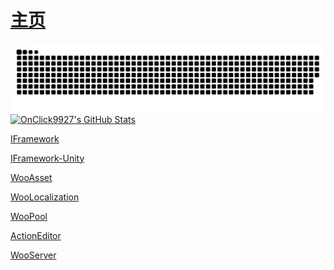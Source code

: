 # [主页](https://OnClick9927.github.io)
<picture>
  <source media="(prefers-color-scheme: dark)" srcset="https://raw.githubusercontent.com/OnClick9927/OnClick9927/output/github-contribution-grid-snake-dark.svg">
  <source media="(prefers-color-scheme: light)" srcset="https://raw.githubusercontent.com/OnClick9927/OnClick9927/output/github-contribution-grid-snake.svg">
  <img alt="github contribution grid snake animation" src="https://raw.githubusercontent.com/OnClick9927/OnClick9927/output/github-contribution-grid-snake.svg">
</picture>
  <a href="https://awesome-github-stats.azurewebsites.net/index.html??cardType=level-alternate&theme=github-dark&preferLogin=true">    <img  alt="OnClick9927's GitHub Stats" src="https://awesome-github-stats.azurewebsites.net/user-stats/OnClick9927?cardType=level-alternate&theme=github-dark&preferLogin=true" />  </a>

  
[IFramework](https://github.com/OnClick9927/IFramework)


[IFramework-Unity](https://github.com/OnClick9927/IFramework-Unity)

[WooAsset](https://github.com/OnClick9927/WooAsset)

[WooLocalization](https://github.com/OnClick9927/WooLocalization)

[WooPool](https://github.com/OnClick9927/WooPool)

[ActionEditor](https://github.com/OnClick9927/ActionEditor)

[WooServer](https://github.com/OnClick9927/WooServer)


